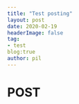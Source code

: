 ```yaml
---
title: "Test posting"
layout: post
date: 2020-02-19
headerImage: false
tag:
- test
blog:true
author: pil
---
```

# POST